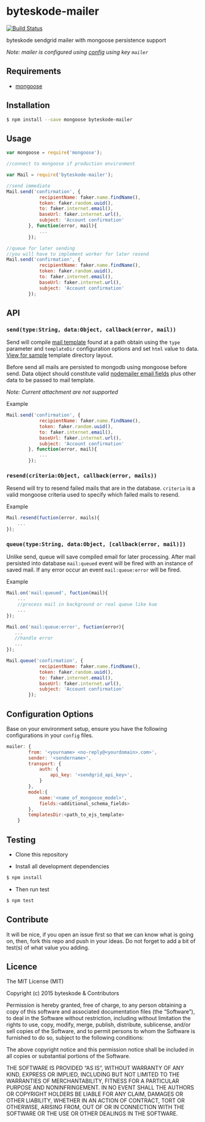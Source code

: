 byteskode-mailer
=====================

[![Build Status](https://travis-ci.org/byteskode/byteskode-mailer.svg?branch=master)](https://travis-ci.org/byteskode/byteskode-mailer)

byteskode sendgrid mailer with mongoose persistence support

*Note: mailer is configured using [config](https://github.com/lorenwest/node-config) using key `mailer`*

## Requirements
- [mongoose](https://github.com/Automattic/mongoose)

## Installation
```sh
$ npm install --save mongoose byteskode-mailer
```

## Usage

```javascript
var mongoose = require('mongoose');

//connect to mongoose if production environment

var Mail = require('byteskode-mailer');

//send immediate
Mail.send('confirmation', {
            recipientName: faker.name.findName(),
            token: faker.random.uuid(),
            to: faker.internet.email(),
            baseUrl: faker.internet.url(),
            subject: 'Account confirmation'
        }, function(error, mail){
            ...
        });

//queue for later sending
//you will have to implement worker for later resend
Mail.send('confirmation', {
            recipientName: faker.name.findName(),
            token: faker.random.uuid(),
            to: faker.internet.email(),
            baseUrl: faker.internet.url(),
            subject: 'Account confirmation'
        });

```

## API

### `send(type:String, data:Object, callback(error, mail))`
Send will compile [mail template](https://github.com/niftylettuce/node-email-templates) found at a path obtain using the `type` parameter and `templateDir` configuration options and set `html` value to data. [View for sample](https://github.com/byteskode/byteskode-mailer/tree/master/views/emails) template directory layout.

Before send all mails are persisted to mongodb using mongoose before send. Data object should constitute valid [nodemailer email fields](https://github.com/nodemailer/nodemailer#e-mail-message-fields) plus other data to be passed to mail template.

*Note: Current attachment are not supported*

Example
```js
Mail.send('confirmation', {
            recipientName: faker.name.findName(),
            token: faker.random.uuid(),
            to: faker.internet.email(),
            baseUrl: faker.internet.url(),
            subject: 'Account confirmation'
        }, function(error, mail){
            ...
        });
```

### `resend(criteria:Object, callback(error, mails))`
Resend will try to resend failed mails that are in the database. `criteria` is a valid mongoose criteria used to specify which failed mails to resend.

Example
```js
Mail.resend(fuction(error, mails){
    ...
});
```

### `queue(type:String, data:Object, [callback(error, mail)])`
Unlike send, queue will save compiled email for later processing. After mail persisted into database `mail:queued` event will be fired with an instance of saved mail. If any error occur an event `mail:queue:error` will be fired.

Example
```js
Mail.on('mail:queued', fuction(mail){
    ...
    //process mail in background or real queue like kue
    ...
});

Mail.on('mail:queue:error', fuction(error){
   ...
   //handle error
   ... 
});

Mail.queue('confirmation', {
            recipientName: faker.name.findName(),
            token: faker.random.uuid(),
            to: faker.internet.email(),
            baseUrl: faker.internet.url(),
            subject: 'Account confirmation'
        });
```

## Configuration Options
Base on your environment setup, ensure you have the following configurations in your `config` files.

```js
mailer: {
        from: '<yourname> <no-reply@<yourdomain>.com>',
        sender: '<sendername>',
        transport: {
            auth: {
                api_key: '<sendgrid_api_key>',
            }
        },
        model:{
            name:'<name_of_mongoose_model>',
            fields:<additional_schema_fields>
        },
        templatesDir:<path_to_ejs_template>
    }
```

## Testing
* Clone this repository

* Install all development dependencies
```sh
$ npm install
```

* Then run test
```sh
$ npm test
```

## Contribute
It will be nice, if you open an issue first so that we can know what is going on, then, fork this repo and push in your ideas. Do not forget to add a bit of test(s) of what value you adding.

## Licence
The MIT License (MIT)

Copyright (c) 2015 byteskode & Contributors

Permission is hereby granted, free of charge, to any person obtaining a copy of this software and associated documentation files (the “Software”), to deal in the Software without restriction, including without limitation the rights to use, copy, modify, merge, publish, distribute, sublicense, and/or sell copies of the Software, and to permit persons to whom the Software is furnished to do so, subject to the following conditions:

The above copyright notice and this permission notice shall be included in all copies or substantial portions of the Software.

THE SOFTWARE IS PROVIDED “AS IS”, WITHOUT WARRANTY OF ANY KIND, EXPRESS OR IMPLIED, INCLUDING BUT NOT LIMITED TO THE WARRANTIES OF MERCHANTABILITY, FITNESS FOR A PARTICULAR PURPOSE AND NONINFRINGEMENT. IN NO EVENT SHALL THE AUTHORS OR COPYRIGHT HOLDERS BE LIABLE FOR ANY CLAIM, DAMAGES OR OTHER LIABILITY, WHETHER IN AN ACTION OF CONTRACT, TORT OR OTHERWISE, ARISING FROM, OUT OF OR IN CONNECTION WITH THE SOFTWARE OR THE USE OR OTHER DEALINGS IN THE SOFTWARE. 